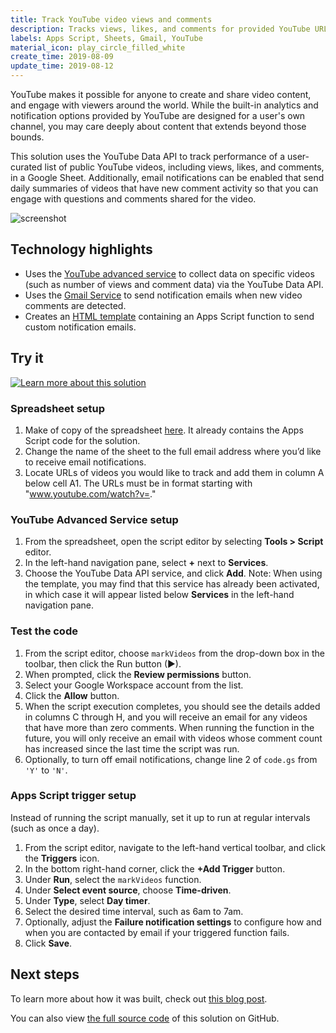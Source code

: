 ```yaml
---
title: Track YouTube video views and comments
description: Tracks views, likes, and comments for provided YouTube URLs in a Google Sheet with optional email notifications.
labels: Apps Script, Sheets, Gmail, YouTube
material_icon: play_circle_filled_white
create_time: 2019-08-09
update_time: 2019-08-12
---
```


YouTube makes it possible for anyone to create and share video content, and
engage with viewers around the world. While the built-in analytics and
notification options provided by YouTube are designed for a user's own channel,
you may care deeply about content that extends beyond those bounds.

This solution uses the YouTube Data API to track performance of a user-curated
list of public YouTube videos, including views, likes, and comments, in a Google
Sheet. Additionally, email notifications can be enabled that send daily
summaries of videos that have new comment activity so that you can engage with
questions and comments shared for the video.

![screenshot](https://cdn.jsdelivr.net/gh/googleworkspace/solutions@master/youtube-tracker/screenshot.png)

## Technology highlights

- Uses the [YouTube advanced service](https://developers.google.com/apps-script/advanced/youtube)
  to collect data on specific videos (such as number of views and comment data)
  via the YouTube Data API.
- Uses the [Gmail Service](https://developers.google.com/apps-script/reference/gmail/)
  to send notification emails when new video comments are detected.
- Creates an [HTML template](https://developers.google.com/apps-script/guides/html/templates#calling_apps_script_functions_from_a_template)
  containing an Apps Script function to send custom notification emails.

## Try it

[![Learn more about this solution](https://img.youtube.com/vi/YOZNAQwtbyI/0.jpg)](hhttps://www.youtube.com/watch?v=YOZNAQwtbyI&list=PLU8ezI8GYqs4YntFNP9jf_rrZ0vJLSW2X&index=3)

### Spreadsheet setup

1. Make of copy of the spreadsheet [here](https://docs.google.com/spreadsheets/d/12rQe1ndU_VmmHl0QIqUi-XxQ8lWovjh0xfOHTfxOHoo/copy).
   It already contains the Apps Script code for the solution.
1. Change the name of the sheet to the full email address where you’d like to
   receive email notifications.
1. Locate URLs of videos you would like to track and add them in column A below
   cell A1. The URLs must be in format starting with "www.youtube.com/watch?v=."

### YouTube Advanced Service setup

1. From the spreadsheet, open the script editor by selecting **Tools > Script**
   editor.
1. In the left-hand navigation pane, select **+** next to **Services**.
1. Choose the YouTube Data API service, and click **Add**. Note: When using the template,
   you may find that this service has already been activated, in which case it will appear 
   listed below **Services** in the left-hand navigation pane.

### Test the code

1. From the script editor, choose `markVideos` from the drop-down box in the toolbar, 
   then click the Run button (▶).
3. When prompted, click the **Review permissions** button.
4. Select your Google Workspace account from the list.
5. Click the **Allow** button.
6. When the script execution completes, you should see the details added in
   columns C through H, and you will receive an email for any videos that have
   more than zero comments. When running the function in the future, you will
   only receive an email with videos whose comment count has increased since the
   last time the script was run.
1. Optionally, to turn off email notifications, change line 2 of `code.gs` from
   `'Y'` to `'N'`.

### Apps Script trigger setup

Instead of running the script manually, set it up to run at regular intervals
(such as once a day).

1. From the script editor, navigate to the left-hand vertical toolbar, and click the **Triggers** icon.
1. In the bottom right-hand corner, click the **+Add Trigger** button.
1. Under **Run**, select the `markVideos` function.
1. Under **Select event source**, choose **Time-driven**.
1. Under **Type**, select **Day timer**.
1. Select the desired time interval, such as 6am to
   7am.
1. Optionally, adjust the **Failure notification settings** to configure how and when you are 
   contacted by email if your triggered function fails.
3. Click **Save**.

## Next steps

To learn more about how it was built, check out
[this blog post](https://medium.com/@presactlyalicia/automating-youtube-comment-notifications-using-google-sheets-d5c09aa7f636).

You can also view [the full source code](https://github.com/aliciawilliams/youtube-tracker)
of this solution on GitHub.
